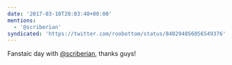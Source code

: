 ```yaml
---
date: '2017-03-10T20:03:40+00:00'
mentions:
  - '@scriberian'
syndicated: 'https://twitter.com/roobottom/status/840294856056549376'
---
```

Fanstaic day with [@scriberian](https://twitter.com/@scriberian), thanks guys!
